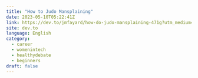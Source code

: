 ```yaml
---
title: "How to Judo Mansplaining"
date: 2023-05-10T05:22:41Z
link: https://dev.to/jmfayard/how-do-judo-mansplaining-471g?utm_medium=RSS&utm_source=news.12bit.vn
site: dev.to
language: English
category:
  - career
  - womenintech
  - healthydebate
  - beginners
draft: false
---
```

